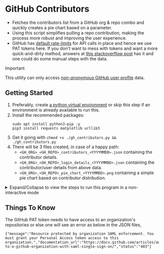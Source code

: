 # GitHub Contributors
- Fetches the contributors list from a GitHub org &amp; repo combo and quickly creates a pie chart based on a parameter.
- Using this script simplifies pulling a repo contribution, making the process more robust and improving the user experience.
- GitHub has [default rate-limits](https://docs.github.com/en/rest/using-the-rest-api/rate-limits-for-the-rest-api?apiVersion=2022-11-28) for API calls in place and hence we use PAT tokens here. If you don't want to mess with tokens and want a more quick-and-dirty method, answers at [this stackoverflow post](https://stackoverflow.com/questions/9597410/list-all-developers-on-a-project-in-git) has it and one could do some manual steps with the data.

> [!IMPORTANT]
> This utility can only access [*non-anonymous* GitHub user profile](https://docs.github.com/en/account-and-profile/setting-up-and-managing-your-github-profile/customizing-your-profile/setting-your-profile-to-private) data.

## Getting Started
1. Preferably, create [a python virtual environment](https://packaging.python.org/en/latest/tutorials/installing-packages/#creating-virtual-environments) or skip this step if an environment is already available to run this.
2. Install the recommended packages:
   ```
   sudo apt install python3-pip -y
   pip3 install requests matplotlib urllib3
   ```
3. Get it going with `chmod +x ./gh_contributors.py && ./gh_contributors.py`
4. There will be 3 files created, in case of a happy path:
   - `<GH_ORG>_<GH_REPO>_contributors_<YYYYMMDD>.json` containing the contributor details.
   - `<GH_ORG>_<GH_REPO>_login_details_<YYYYMMDD>.json` containing the contributor/user details from above data.
   - `<GH_ORG>_<GH_REPO>_pie_chart_<YYYYMMDD>.png` containing a simple pie chart based on contributor distribution.

<details>
<summary>Expand/Collapse to view the steps to run this program in a non-interactive mode</summary>

For those who prefer the non-interactive mode, set the below environment variables and run it with step 3 from above,
```
export GH_TOKEN= (or) GITHUB_TOKEN=<Your GitHub PAT token>
export GH_ORG=<GitHub Org>
export GH_REPO=<GitHub Repo>
export USER_CHART_BASED_ON=<a valid reponse parameter from https://docs.github.com/en/rest/users/users?apiVersion=2022-11-28#update-the-authenticated-user>
```
</details>

## Things To Know
The GitHub PAT token needs to have access to an organization's repositories or else one will see an error as below in the JSON files,
```
{"message":"Resource protected by organization SAML enforcement. You must grant your Personal Access token access to this organization.","documentation_url":"https://docs.github.com/articles/authenticating-to-a-github-organization-with-saml-single-sign-on/","status":"403"}
```